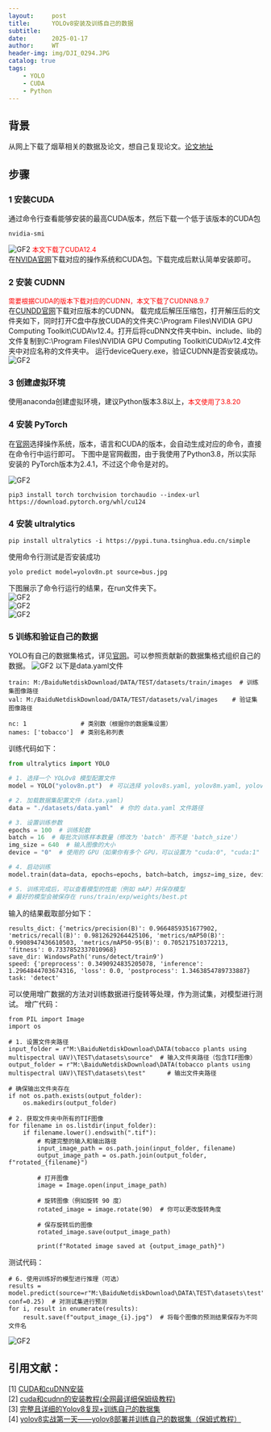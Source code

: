 ```yaml
---
layout:     post
title:      YOLOv8安装及训练自己的数据
subtitle:   
date:       2025-01-17
author:     WT
header-img: img/DJI_0294.JPG
catalog: true
tags:
    - YOLO
    - CUDA
    - Python          
---  
```


## 背景
从网上下载了烟草相关的数据及论文，想自己复现论文。[论文地址](https://www.mdpi.com/2073-4395/13/12/2861/xml)
 

## 步骤

### 1 安装CUDA
通过命令行查看能够安装的最高CUDA版本，然后下载一个低于该版本的CUDA包
```
nvidia-smi
```
![GF2](http://www.remotesensing.pro/img/250117_NV.png)
<font size=2 color=Red>本文下载了CUDA12.4 </font>   
在[NVIDA官网](https://developer.nvidia.com/cuda-toolkit)下载对应的操作系统和CUDA包。下载完成后默认简单安装即可。 

### 2 安装 CUDNN
<font size=2 color=Red>需要根据CUDA的版本下载对应的CUDNN，本文下载了CUDNN8.9.7</font>  
在[CUNDD官网](https://developer.nvidia.com/cudnn-archive)下载对应版本的CUDNN。
载完成后解压压缩包，打开解压后的文件夹如下，同时打开C盘中存放CUDA的文件夹C:\Program Files\NVIDIA GPU Computing Toolkit\CUDA\v12.4。打开后将cuDNN文件夹中bin、include、lib的文件复制到C:\Program Files\NVIDIA GPU Computing Toolkit\CUDA\v12.4文件夹中对应名称的文件夹中。
运行deviceQuery.exe，验证CUDNN是否安装成功。  
![GF2](http://www.remotesensing.pro/img/250117_CUDNN.png)  

### 3 创建虚拟环境
使用anaconda创建虚拟环境，建议Python版本3.8以上，<font size=2 color=Red>本文使用了3.8.20 </font>     
### 4 安装 PyTorch
在[官网](https://pytorch.org/)选择操作系统，版本，语言和CUDA的版本，会自动生成对应的命令，直接在命令行中运行即可。
下图中是官网截图，由于我使用了Python3.8，所以实际安装的 PyTorch版本为2.4.1，不过这个命令是对的。

![GF2](http://www.remotesensing.pro/img/250117_Pytorch.png)  
```
pip3 install torch torchvision torchaudio --index-url https://download.pytorch.org/whl/cu124

```

### 4 安装 ultralytics
```
pip install ultralytics -i https://pypi.tuna.tsinghua.edu.cn/simple
```

使用命令行测试是否安装成功
```
yolo predict model=yolov8n.pt source=bus.jpg
```  
下图展示了命令行运行的结果，在run文件夹下。  
![GF2](http://www.remotesensing.pro/img/250117_YOLO_BUS.png)      
![GF2](http://www.remotesensing.pro/img/250117_YOLO_BUS_RUN.png)    
![GF2](http://www.remotesensing.pro/img/bus.png)  

### 5 训练和验证自己的数据
YOLO有自己的数据集格式，详见[官网](https://docs.ultralytics.com/zh/datasets/#contribute-new-datasets)。可以参照贡献新的数据集格式组织自己的数据。
![GF2](http://www.remotesensing.pro/img/250117_YOLO_Datasets.png) 
以下是data.yaml文件  
```
train: M:/BaiduNetdiskDownload/DATA/TEST/datasets/train/images  # 训练集图像路径
val: M:/BaiduNetdiskDownload/DATA/TEST/datasets/val/images    # 验证集图像路径

nc: 1               # 类别数（根据你的数据集设置）
names: ['tobacco']  # 类别名称列表
```
训练代码如下：
``` Python
from ultralytics import YOLO

# 1. 选择一个 YOLOv8 模型配置文件
model = YOLO("yolov8n.pt")  # 可以选择 yolov8s.yaml, yolov8m.yaml, yolov8l.yaml, yolov8x.yaml

# 2. 加载数据集配置文件 (data.yaml)
data = "./datasets/data.yaml"  # 你的 data.yaml 文件路径

# 3. 设置训练参数
epochs = 100  # 训练轮数
batch = 16  # 每批次训练样本数量（修改为 'batch' 而不是 'batch_size'）
img_size = 640  # 输入图像的大小
device = "0"  # 使用的 GPU（如果你有多个 GPU，可以设置为 "cuda:0", "cuda:1" 等）

# 4. 启动训练
model.train(data=data, epochs=epochs, batch=batch, imgsz=img_size, device=device)

# 5. 训练完成后，可以查看模型的性能（例如 mAP）并保存模型
# 最好的模型会被保存在 runs/train/exp/weights/best.pt
```

输入的结果截取部分如下：
```
results_dict: {'metrics/precision(B)': 0.9664859351677902, 'metrics/recall(B)': 0.9812629264425106, 'metrics/mAP50(B)': 0.9908947436610503, 'metrics/mAP50-95(B)': 0.705217510372213, 'fitness': 0.7337852337010968}
save_dir: WindowsPath('runs/detect/train9')
speed: {'preprocess': 0.3490924835205078, 'inference': 1.2964844703674316, 'loss': 0.0, 'postprocess': 1.3463854789733887}
task: 'detect'
```
可以使用增广数据的方法对训练数据进行旋转等处理，作为测试集，对模型进行测试。
增广代码：
```
from PIL import Image
import os

# 1. 设置文件夹路径
input_folder = r"M:\BaiduNetdiskDownload\DATA(tobacco plants using multispectral UAV)\TEST\datasets\source"  # 输入文件夹路径（包含TIF图像）
output_folder = r"M:\BaiduNetdiskDownload\DATA(tobacco plants using multispectral UAV)\TEST\datasets\test"      # 输出文件夹路径

# 确保输出文件夹存在
if not os.path.exists(output_folder):
    os.makedirs(output_folder)

# 2. 获取文件夹中所有的TIF图像
for filename in os.listdir(input_folder):
    if filename.lower().endswith(".tif"):
        # 构建完整的输入和输出路径
        input_image_path = os.path.join(input_folder, filename)
        output_image_path = os.path.join(output_folder, f"rotated_{filename}")
        
        # 打开图像
        image = Image.open(input_image_path)
        
        # 旋转图像（例如旋转 90 度）
        rotated_image = image.rotate(90)  # 你可以更改旋转角度
        
        # 保存旋转后的图像
        rotated_image.save(output_image_path)

        print(f"Rotated image saved at {output_image_path}")
```

测试代码：  
```
# 6. 使用训练好的模型进行推理（可选）
results = model.predict(source=r"M:\BaiduNetdiskDownload\DATA\TEST\datasets\test", conf=0.25)  # 对测试集进行预测
for i, result in enumerate(results):
    result.save(f"output_image_{i}.jpg")  # 将每个图像的预测结果保存为不同文件名
```
![GF2](http://www.remotesensing.pro/img/output_image_3.jpg)









## 引用文献：  

[1] [CUDA和cuDNN安装](https://blog.csdn.net/qq_48545380/article/details/142759501)     
[2] [cuda和cudnn的安装教程(全网最详细保姆级教程)](https://blog.csdn.net/weixin_44779079/article/details/141528972)  
[3] [完整且详细的Yolov8复现+训练自己的数据集](https://blog.csdn.net/chenhaogu/article/details/131161374)  
[4] [yolov8实战第一天——yolov8部署并训练自己的数据集（保姆式教程）](https://blog.csdn.net/qq_34717531/article/details/135019573)

